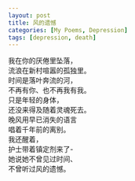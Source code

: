 ```yaml
---
layout: post
title: 风的遗憾
categories: [My Poems, Depression]
tags: [depression, death]
---
```


我在你的厌倦里坠落，  
流浪在新村喧嚣的孤独里。  
时间是落叶奔流的河，  
不再有你、也不再我有我。  
只是年轻的身体，  
还没来得及随着灵魂死去。  
晚风用早已消失的语言  
唱着千年前的离别。  
我还醒着，  
护士带着镇定剂来了-  
她说她不曾见过时间、  
不曾听过风的遗憾。
